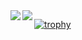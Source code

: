<a href="https://github.com/anuraghazra/github-readme-stats">
  <img align="left" src="https://github-readme-stats.vercel.app/api?username=nakashima1125&count_private=true&show_icons=true" />
</a>
<a href="https://github.com/anuraghazra/github-readme-stats">
  <img align="left" src="https://github-readme-stats.vercel.app/api/top-langs/?username=nakashima1125" />
</a>


[![trophy](https://github-profile-trophy.vercel.app/?username=nakashima1125&column=7
)](https://github.com/ryo-ma/github-profile-trophy)
